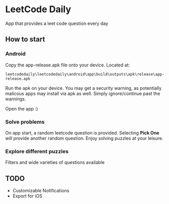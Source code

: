 # LeetCode Daily
App that provides a leet code question every day

## How to start
### Android
Copy the app-release.apk file onto your device. Located at:
```
leetcodedaily\leetcodedaily\android\app\build\outputs\apk\release\app-release.apk
```
Run the apk on your device. You may get a security warning, as potentially malicous apps may install via apk as well. Simply ignore/continue past the warnings.

Open the app :)


### Solve problems
On app start, a random leetcode question is provided. Selecting **Pick One** will provide another random question. Enjoy solving puzzles at your leisure.

### Explore different puzzles
Filters and wide varieties of questions available

## TODO
- Customizable Notifications
- Export for iOS